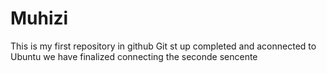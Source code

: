 # Muhizi
This is my first repository in github
Git st up completed and aconnected to Ubuntu
we have finalized connecting the seconde sencente
